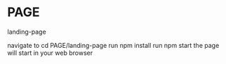 # PAGE
landing-page

navigate to cd PAGE/landing-page
run npm install
run npm start
the page will start in your web browser
